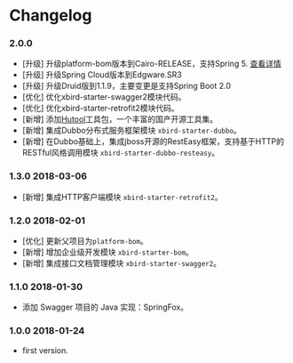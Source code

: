 # Changelog

### 2.0.0 

- [升级] 升级platform-bom版本到Cairo-RELEASE，支持Spring 5. [查看详情](https://docs.spring.io/platform/docs/Cairo-RELEASE/reference/htmlsingle/)
- [升级] 升级Spring Cloud版本到Edgware.SR3
- [升级] 升级Druid版到1.1.9，主要变更是支持Spring Boot 2.0
- [优化] 优化xbird-starter-swagger2模块代码。
- [优化] 优化xbird-starter-retrofit2模块代码。
- [新增] 添加[Hutool](http://www.hutool.cn/)工具包，一个丰富的国产开源工具集。
- [新增] 集成Dubbo分布式服务框架模块 `xbird-starter-dubbo`。
- [新增] 在Dubbo基础上，集成jboss开源的RestEasy框架，支持基于HTTP的RESTful风格调用模块 `xbird-starter-dubbo-resteasy`。

### 1.3.0 2018-03-06

- [新增] 集成HTTP客户端模块 `xbird-starter-retrofit2`。

### 1.2.0 2018-02-01

- [优化] 更新父项目为`platform-bom`。
- [新增] 增加企业级开发模块 `xbird-starter-bom`。
- [新增] 集成接口文档管理模块 `xbird-starter-swagger2`。

### 1.1.0 2018-01-30

- 添加 Swagger 项目的 Java 实现：SpringFox。

### 1.0.0 2018-01-24

- first version.